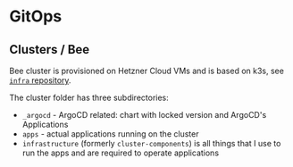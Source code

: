 # GitOps

## Clusters / Bee

Bee cluster is provisioned on Hetzner Cloud VMs and is based on k3s, see [`infra` repository](https://github.com/vojtechmares/infra).

The cluster folder has three subdirectories:

- `_argocd` - ArgoCD related: chart with locked version and ArgoCD's Applications
- `apps` - actual applications running on the cluster
- `infrastructure` (formerly `cluster-components`) is all things that I use to run the apps and are required to operate applications
